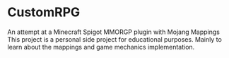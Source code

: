 # CustomRPG
An attempt at a Minecraft Spigot MMORGP plugin with Mojang Mappings  
This project is a personal side project for educational purposes. Mainly to learn about the mappings and game mechanics implementation.
